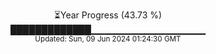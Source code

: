 <p align="center">
⏳Year Progress (43.73 %) <br>
█████████████▁▁▁▁▁▁▁▁▁▁▁▁▁▁▁▁▁ <br>
<sub>Updated: Sun, 09 Jun 2024 01:24:30 GMT</sub>
</p>

